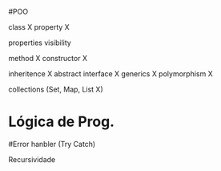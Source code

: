 #POO

class X
property X

properties visibility  

method X
constructor X

inheritence X
abstract
interface X
generics X
polymorphism X

collections (Set, Map, List X)

# Lógica de Prog.

#Error hanbler (Try Catch)

Recursividade
